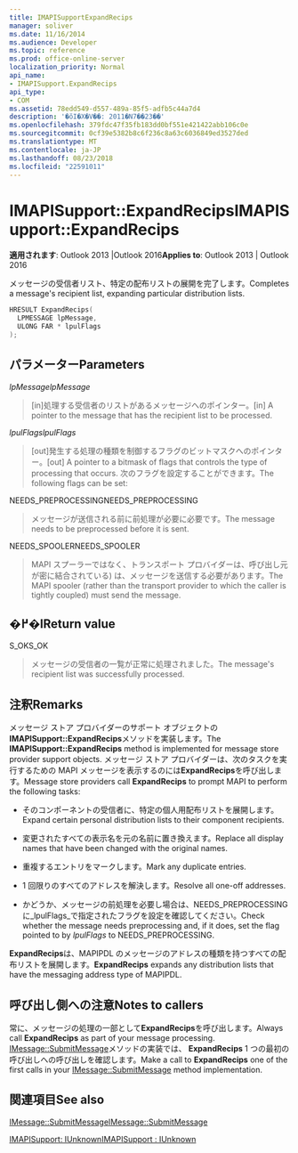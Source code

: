 ```yaml
---
title: IMAPISupportExpandRecips
manager: soliver
ms.date: 11/16/2014
ms.audience: Developer
ms.topic: reference
ms.prod: office-online-server
localization_priority: Normal
api_name:
- IMAPISupport.ExpandRecips
api_type:
- COM
ms.assetid: 78edd549-d557-489a-85f5-adfb5c44a7d4
description: '�ŏI�X�V��: 2011�N7��23��'
ms.openlocfilehash: 379fdc47f35fb183dd0bf551e421422abb106c0e
ms.sourcegitcommit: 0cf39e5382b8c6f236c8a63c6036849ed3527ded
ms.translationtype: MT
ms.contentlocale: ja-JP
ms.lasthandoff: 08/23/2018
ms.locfileid: "22591011"
---
```

# <a name="imapisupportexpandrecips"></a><span data-ttu-id="19c01-103">IMAPISupport::ExpandRecips</span><span class="sxs-lookup"><span data-stu-id="19c01-103">IMAPISupport::ExpandRecips</span></span>

  
  
<span data-ttu-id="19c01-104">**適用されます**: Outlook 2013 |Outlook 2016</span><span class="sxs-lookup"><span data-stu-id="19c01-104">**Applies to**: Outlook 2013 | Outlook 2016</span></span> 
  
<span data-ttu-id="19c01-105">メッセージの受信者リスト、特定の配布リストの展開を完了します。</span><span class="sxs-lookup"><span data-stu-id="19c01-105">Completes a message's recipient list, expanding particular distribution lists.</span></span>
  
```cpp
HRESULT ExpandRecips(
  LPMESSAGE lpMessage,
  ULONG FAR * lpulFlags
);
```

## <a name="parameters"></a><span data-ttu-id="19c01-106">パラメーター</span><span class="sxs-lookup"><span data-stu-id="19c01-106">Parameters</span></span>

 <span data-ttu-id="19c01-107">_lpMessage_</span><span class="sxs-lookup"><span data-stu-id="19c01-107">_lpMessage_</span></span>
  
> <span data-ttu-id="19c01-108">[in]処理する受信者のリストがあるメッセージへのポインター。</span><span class="sxs-lookup"><span data-stu-id="19c01-108">[in] A pointer to the message that has the recipient list to be processed.</span></span>
    
 <span data-ttu-id="19c01-109">_lpulFlags_</span><span class="sxs-lookup"><span data-stu-id="19c01-109">_lpulFlags_</span></span>
  
> <span data-ttu-id="19c01-110">[out]発生する処理の種類を制御するフラグのビットマスクへのポインター。</span><span class="sxs-lookup"><span data-stu-id="19c01-110">[out] A pointer to a bitmask of flags that controls the type of processing that occurs.</span></span> <span data-ttu-id="19c01-111">次のフラグを設定することができます。</span><span class="sxs-lookup"><span data-stu-id="19c01-111">The following flags can be set:</span></span>
    
<span data-ttu-id="19c01-112">NEEDS_PREPROCESSING</span><span class="sxs-lookup"><span data-stu-id="19c01-112">NEEDS_PREPROCESSING</span></span> 
  
> <span data-ttu-id="19c01-113">メッセージが送信される前に前処理が必要に必要です。</span><span class="sxs-lookup"><span data-stu-id="19c01-113">The message needs to be preprocessed before it is sent.</span></span>
    
<span data-ttu-id="19c01-114">NEEDS_SPOOLER</span><span class="sxs-lookup"><span data-stu-id="19c01-114">NEEDS_SPOOLER</span></span> 
  
> <span data-ttu-id="19c01-115">MAPI スプーラーではなく、トランスポート プロバイダーは、呼び出し元が密に結合されている) は、メッセージを送信する必要があります。</span><span class="sxs-lookup"><span data-stu-id="19c01-115">The MAPI spooler (rather than the transport provider to which the caller is tightly coupled) must send the message.</span></span>
    
## <a name="return-value"></a><span data-ttu-id="19c01-116">�߂�l</span><span class="sxs-lookup"><span data-stu-id="19c01-116">Return value</span></span>

<span data-ttu-id="19c01-117">S_OK</span><span class="sxs-lookup"><span data-stu-id="19c01-117">S_OK</span></span> 
  
> <span data-ttu-id="19c01-118">メッセージの受信者の一覧が正常に処理されました。</span><span class="sxs-lookup"><span data-stu-id="19c01-118">The message's recipient list was successfully processed.</span></span>
    
## <a name="remarks"></a><span data-ttu-id="19c01-119">注釈</span><span class="sxs-lookup"><span data-stu-id="19c01-119">Remarks</span></span>

<span data-ttu-id="19c01-120">メッセージ ストア プロバイダーのサポート オブジェクトの**IMAPISupport::ExpandRecips**メソッドを実装します。</span><span class="sxs-lookup"><span data-stu-id="19c01-120">The **IMAPISupport::ExpandRecips** method is implemented for message store provider support objects.</span></span> <span data-ttu-id="19c01-121">メッセージ ストア プロバイダーは、次のタスクを実行するための MAPI メッセージを表示するのには**ExpandRecips**を呼び出します。</span><span class="sxs-lookup"><span data-stu-id="19c01-121">Message store providers call **ExpandRecips** to prompt MAPI to perform the following tasks:</span></span> 
  
- <span data-ttu-id="19c01-122">そのコンポーネントの受信者に、特定の個人用配布リストを展開します。</span><span class="sxs-lookup"><span data-stu-id="19c01-122">Expand certain personal distribution lists to their component recipients.</span></span>
    
- <span data-ttu-id="19c01-123">変更されたすべての表示名を元の名前に置き換えます。</span><span class="sxs-lookup"><span data-stu-id="19c01-123">Replace all display names that have been changed with the original names.</span></span>
    
- <span data-ttu-id="19c01-124">重複するエントリをマークします。</span><span class="sxs-lookup"><span data-stu-id="19c01-124">Mark any duplicate entries.</span></span>
    
- <span data-ttu-id="19c01-125">1 回限りのすべてのアドレスを解決します。</span><span class="sxs-lookup"><span data-stu-id="19c01-125">Resolve all one-off addresses.</span></span> 
    
- <span data-ttu-id="19c01-126">かどうか、メッセージの前処理を必要し場合は、NEEDS_PREPROCESSING に_lpulFlags_で指定されたフラグを設定を確認してください。</span><span class="sxs-lookup"><span data-stu-id="19c01-126">Check whether the message needs preprocessing and, if it does, set the flag pointed to by  _lpulFlags_ to NEEDS_PREPROCESSING.</span></span> 
    
 <span data-ttu-id="19c01-127">**ExpandRecips**は、MAPIPDL のメッセージのアドレスの種類を持つすべての配布リストを展開します。</span><span class="sxs-lookup"><span data-stu-id="19c01-127">**ExpandRecips** expands any distribution lists that have the messaging address type of MAPIPDL.</span></span> 
  
## <a name="notes-to-callers"></a><span data-ttu-id="19c01-128">呼び出し側への注意</span><span class="sxs-lookup"><span data-stu-id="19c01-128">Notes to callers</span></span>

<span data-ttu-id="19c01-129">常に、メッセージの処理の一部として**ExpandRecips**を呼び出します。</span><span class="sxs-lookup"><span data-stu-id="19c01-129">Always call **ExpandRecips** as part of your message processing.</span></span> <span data-ttu-id="19c01-130">[IMessage::SubmitMessage](imessage-submitmessage.md)メソッドの実装では、 **ExpandRecips** 1 つの最初の呼び出しへの呼び出しを確認します。</span><span class="sxs-lookup"><span data-stu-id="19c01-130">Make a call to **ExpandRecips** one of the first calls in your [IMessage::SubmitMessage](imessage-submitmessage.md) method implementation.</span></span> 
  
## <a name="see-also"></a><span data-ttu-id="19c01-131">関連項目</span><span class="sxs-lookup"><span data-stu-id="19c01-131">See also</span></span>



[<span data-ttu-id="19c01-132">IMessage::SubmitMessage</span><span class="sxs-lookup"><span data-stu-id="19c01-132">IMessage::SubmitMessage</span></span>](imessage-submitmessage.md)
  
[<span data-ttu-id="19c01-133">IMAPISupport: IUnknown</span><span class="sxs-lookup"><span data-stu-id="19c01-133">IMAPISupport : IUnknown</span></span>](imapisupportiunknown.md)

